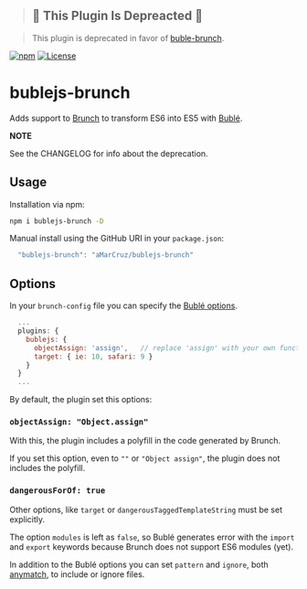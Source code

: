 > ## 🚧 This Plugin Is Depreacted 🚧

> This plugin is deprecated in favor of [buble-brunch](https://github.com/brunch/buble-brunch).

[![npm][npm-image]][npm-url]
[![License][license-image]][license-url]

# bublejs-brunch

Adds support to [Brunch](http://brunch.io) to transform ES6 into ES5 with [Bublé](https://buble.surge.sh).

**NOTE**

See the CHANGELOG for info about the deprecation.

## Usage

Installation via npm:

```bash
npm i bublejs-brunch -D
```

Manual install using the GitHub URI in your `package.json`:

```js
  "bublejs-brunch": "aMarCruz/bublejs-brunch"
```

## Options

In your `brunch-config` file you can specify the [Bublé options](https://buble.surge.sh/guide/#using-the-javascript-api).

```js
  ...
  plugins: {
    bublejs: {
      objectAssign: 'assign',   // replace 'assign' with your own function
      target: { ie: 10, safari: 9 }
    }
  }
  ...
```

By default, the plugin set this options:

### `objectAssign: "Object.assign"`

With this, the plugin includes a polyfill in the code generated by Brunch.

If you set this option, even to `""` or `"Object assign"`, the plugin does not includes the polyfill.

### `dangerousForOf: true`

Other options, like `target` or `dangerousTaggedTemplateString` must be set explicitly.

The option `modules` is left as `false`, so Bublé generates error with the `import` and `export` keywords because Brunch does not support ES6 modules (yet).

In addition to the Bublé options you can set `pattern` and `ignore`, both [anymatch](https://github.com/es128/anymatch), to include or ignore files.

[npm-image]:      https://img.shields.io/npm/v/bublejs-brunch.svg
[npm-url]:        https://www.npmjs.com/package/bublejs-brunch
[license-image]:  https://img.shields.io/npm/l/express.svg
[license-url]:    https://github.com/aMarCruz/bublejs-brunch/blob/master/LICENSE
